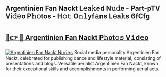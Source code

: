 ## Argentinien Fan Nackt L𝚎a𝚔ed N𝚞𝚍e - Part-pTV Vi𝚍𝚎o P𝚑𝚘tos - H𝚘𝚝 O𝚗𝚕yf𝚊ns L𝚎a𝚔s 6fCfg

# <h2><a href="http://kf3e2v.oniu.top/?m=Argentinien+Fan+Nackt">🔗👉 🔴 Argentinien Fan Nackt P𝚑ot𝚘𝚜 V𝚒d𝚎o</a></h2>

[![Argentinien Fan Nackt Nu𝚍e𝚜](https://i.imgur.com/0qMVB7G.gif)](http://kf3e2v.oniu.top/?m=Argentinien+Fan+Nackt)
Social media personality Argentinien Fan Nackt, celebrated for publishing dance and lifestyle material, consisting of presentations and blogs. Versatile aerialist Argentinien Fan Nackt, known for their exceptional skills and accomplishments in performing aerial acts.  
